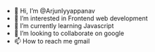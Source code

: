 - 👋 Hi, I’m @ArjunIyyappanav
- 👀 I’m interested in Frontend web development
- 🌱 I’m currently learning Javascript
- 💞️ I’m looking to collaborate on google
- 📫 How to reach me gmail

<!---
ArjunIyyappanav/ArjunIyyappanav is a ✨ special ✨ repository because its `README.md` (this file) appears on your GitHub profile.
You can click the Preview link to take a look at your changes.
--->

